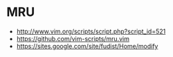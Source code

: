 ﻿# MRU

- http://www.vim.org/scripts/script.php?script_id=521
- https://github.com/vim-scripts/mru.vim
- https://sites.google.com/site/fudist/Home/modify
